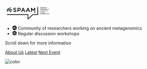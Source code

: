 # 

<img src="_media/SPAAM-Logo-Full-Colour.svg" width=30%/>

* <img src="_media/SPAAM-Avatar-White.svg" width=3%/> Community of researchers working on ancient metagenomics
* <img src="_media/SPAAM-Avatar-White.svg" width=3%/> Regular discussion workshops

Scroll down for more information

[About Us](#standards-precautions-and-advances-in-metagenomics)
[Latest](/latest.md)
[Next Event](spaam2/README.md)


<!-- background color -->

![color](#FFFFFF)

